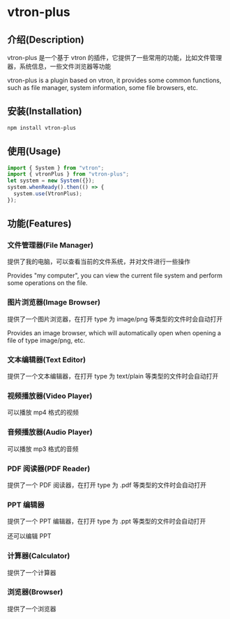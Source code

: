 # vtron-plus

## 介绍(Description)

vtron-plus 是一个基于 vtron 的插件，它提供了一些常用的功能，比如文件管理器，系统信息，一些文件浏览器等功能

vtron-plus is a plugin based on vtron, it provides some common functions, such as file manager, system information, some file browsers, etc.

## 安装(Installation)

```bash
npm install vtron-plus
```

## 使用(Usage)

```typescript
import { System } from "vtron";
import { vtronPlus } from "vtron-plus";
let system = new System({});
system.whenReady().then(() => {
  system.use(VtronPlus);
});
```

## 功能(Features)

### 文件管理器(File Manager)

提供了我的电脑，可以查看当前的文件系统，并对文件进行一些操作

Provides "my computer", you can view the current file system and perform some operations on the file.

### 图片浏览器(Image Browser)

提供了一个图片浏览器，在打开 type 为 image/png 等类型的文件时会自动打开

Provides an image browser, which will automatically open when opening a file of type image/png, etc.

### 文本编辑器(Text Editor)

提供了一个文本编辑器，在打开 type 为 text/plain 等类型的文件时会自动打开

### 视频播放器(Video Player)

可以播放 mp4 格式的视频

### 音频播放器(Audio Player)

可以播放 mp3 格式的音频

### PDF 阅读器(PDF Reader)

提供了一个 PDF 阅读器，在打开 type 为 .pdf 等类型的文件时会自动打开

### PPT 编辑器

提供了一个 PPT 编辑器，在打开 type 为 .ppt 等类型的文件时会自动打开

还可以编辑 PPT

<!--
### 系统信息(System Information)
### 系统设置(System Settings)
### 系统日志(System Log)
### 系统监控(System Monitor)
### 系统更新(System Update)
### 系统备份(System Backup)
### 系统还原(System Restore) -->

### 计算器(Calculator)

提供了一个计算器

### 浏览器(Browser)

提供了一个浏览器
